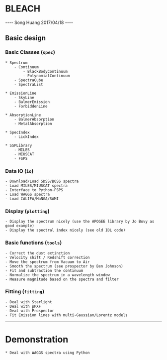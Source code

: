 # BLEACH

---- Song Huang 2017/04/18 ----

## Basic design

### Basic Classes (`spec`)

    * Spectrum
        - Continuum
            - BlackBodyContinuum
            - PolynomialContinuum
        - SpectraCube
        - SpectraList

    * EmissionLine
        - SkyLine
        - BalmerEmission
        - ForbiddenLine

    * AbsorptionLine
        - BalmerAbsorption
        - MetalAbsorption

    * SpecIndex
        - LickIndex

    * SSPLibrary
        - MILES
        - MIUSCAT
        - FSPS

### Data IO (`io`)

    - Download/Load SDSS/BOSS spectra
    - Load MILES/MIUSCAT spectra
    - Interface to Python-FSPS
    - Load WAGGS spectra
    - Load CALIFA/MaNGA/SAMI

### Display (`plotting`)

    - Display the spectrum nicely (use the APOGEE library by Jo Bovy as good example)
    - Display the spectral index nicely (see old IDL code)

### Basic functions (`tools`)

    - Correct the dust extinction
    - Velocity shift / Redshift correction
    - Move the spectrum from Vacuum to Air
    - Smooth the spectrum (see prospector by Ben Johnson)
    - Fit and subtraction the continuum
    - Normalize the spectrum in a wavelength window
    - Measure magnitude based on the spectra and filter

### Fitting (`fitting`)

    - Deal with Starlight
    - Deal with pPXF
    - Deal with Prospector
    - Fit Emission lines with multi-Gaussian/Lorentz models

-----

# Demonstration

    * Deal with WAGGS spectra using Python
